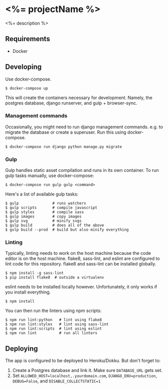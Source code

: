 # <%= projectName %>

<%= description %>

## Requirements

* Docker

## Developing

Use docker-compose.

```
$ docker-compose up
```

This will create the containers necessary for development. Namely, the postgres
database, django runserver, and gulp + browser-sync.

### Management commands

Occasionally, you might need to run django management commands. e.g. to migrate
the database or create a superuser. Run this using docker-compose.

```
$ docker-compose run django python manage.py migrate
```

### Gulp

Gulp handles static asset compilation and runs in its own container. To run gulp
tasks manually, use docker-compose:

```
$ docker-compose run gulp gulp <command>
```

Here's a list of available gulp tasks:

```
$ gulp               # runs watchers
$ gulp scripts       # compile javascript
$ gulp styles        # compile sass
$ gulp images        # copy images
$ gulp svg           # minify svgs
$ gulp build         # does all of the above
$ gulp build --prod  # build but also minify everything
```

### Linting

Typically, linting needs to work on the host machine because the code editor is
on the host machine. flake8, sass-lint, and eslint are configured to lint code
for this repository. flake8 and sass-lint can be installed globally.

```
$ npm install -g sass-lint
$ pip install flake8  # outside a virtualenv
```

eslint needs to be installed locally however. Unfortunately, it only works if
you install everything.

```
$ npm install
```

You can then run the linters using npm scripts:

```
$ npm run lint:python   # lint using flake8
$ npm run lint:styles   # lint using sass-lint
$ npm run lint:scripts  # lint using eslint
$ npm run lint          # run all linters
```


## Deploying

The app is configured to be deployed to Heroku/Dokku. But don't forget to:

1. Create a Postgres database and link it. Make sure `DATABASE_URL` gets set.
2. Set `ALLOWED_HOST=localhost,.yourdomain.com`, `DJANGO_ENV=production`, `DEBUG=False`, and `DISABLE_COLLECTSTATIC=1`
